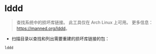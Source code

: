 # lddd

> 查找系统中的损坏库链接。
> 此工具仅在 Arch Linux 上可用。
> 更多信息：<https://manned.org/lddd>。

- 扫描目录以查找和列出需要重建的损坏库链接的包：

`lddd`